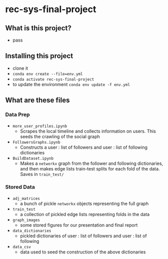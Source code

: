 # rec-sys-final-project

## What is this project?

- pass

## Installing this project
- clone it
- `conda env create --file=env.yml`
- `conda activate rec-sys-final-project`
- to update the environment `` conda env update -f env.yml ``

## What are these files

### Data Prep

- `more_user_profiles.ipynb`
    - Scrapes the local timeline and collects information on users. This seeds the crawling of the social graph
- `FollowersGraphs.ipynb`
    - Constructs a user : list of followers and user : list of following dictionaries
- `BuildDataset.ipynb`
    - Makes a `networkx` graph from the follower and following dictionaries, and then makes edge lists train-test splits for each fold of the data. Saves in `train_test/`
 
### Stored Data

- `adj_matrices`
    - a bunch of pickle `networkx` objects representing the full graph
- `train_test`
    - a collection of pickled edge lists representing folds in the data
- `graph_images`
    - some stored figures for our presentation and final report
- `data_dictionaries`
    - pickled dictionaries of  user : list of followers and user : list of following
- `data_csv`
    - data used to seed the construction of the above dictionaries
  
